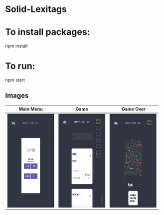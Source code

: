 # Solid-Lexitags


# To install packages:
npm install

# To run: 
npm start



## Images
Main Menu | Game | Game Over
------------ | ------------- | ------------- 
<img src="https://github.com/MartinBruland/solid-lexitags/blob/main/Images/login.PNG" width="150" height="300"> | <img src="https://github.com/MartinBruland/solid-lexitags/blob/main/Images/main.PNG" width="150" height="300"> | <img src="https://github.com/MartinBruland/solid-lexitags/blob/main/Images/tags.PNG" width="150" height="300">   
